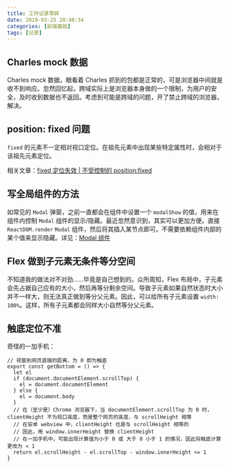 ```yaml
---
title: 工作记录零碎
date: 2019-03-25 20:48:34
categories: [前端基础]
tags: [记录]
---
```


## Charles mock 数据

Charles mock 数据，眼看着 Charles 抓到的包都是正常的，可是浏览器中间就是收不到响应。忽然回忆起，跨域实际上是浏览器本身做的一个限制，为用户的安全，及时收到数据也不返回。考虑到可能是跨域的问题，开了禁止跨域的浏览器，解决。

## position: fixed 问题

`fixed` 的元素不一定相对视口定位。在祖先元素中出现某些特定属性时，会相对于该祖先元素定位。

相关文章：[fixed 定位失效 | 不受控制的 position:fixed](https://github.com/chokcoco/iCSS/issues/24)

## 写全局组件的方法

如常见的 `Modal` 弹窗，之前一直都会在组件中设置一个 `modalShow` 的值，用来在组件内控制 `Modal` 组件的显示/隐藏。最近忽然意识到，其实可以更加方便。直接 `ReactDOM.render` `Modal` 组件，然后将其插入某节点即可。不需要依赖组件内部的某个值来显示隐藏。详见：[Modal 组件]()

## Flex 做到子元素无条件等分空间

不知道我的做法对不对劲……毕竟是自己想到的。众所周知，Flex 布局中，子元素会先占据自己应有的大小，然后再等分剩余空间。导致子元素如果自然状态时大小并不一样大，则无法真正做到等分父元素。因此，可以给所有子元素设置 `width: 100%`。这样，所有子元素都会同样大小自然等分父元素。

## 触底定位不准

奇怪的一加手机：

```
// 视窗到网页底端的距离，为 0 即为触底
export const getBottom = () => {
  let el
  if (document.documentElement.scrollTop) {
    el = document.documentElement
  } else {
    el = document.body
  }
  // 在（至少是）Chrome 浏览器下，当 documentElement.scrollTop 为 0 时，clientHeight 不为视口高度，而是整个网页的高度，与 scrollHeight 相等
  // 在安卓 webview 中，clientHeight 也是与 scrollHeight 相等的
  // 因此，用 window.innerHeight 替换 clientHeight
  // 在一加手机中，可能出现计算值为小于 0 或 大于 0 小于 1 的情况，因此将触底计算更改为 < 1
  return el.scrollHeight - el.scrollTop - window.innerHeight <= 1
}
```
